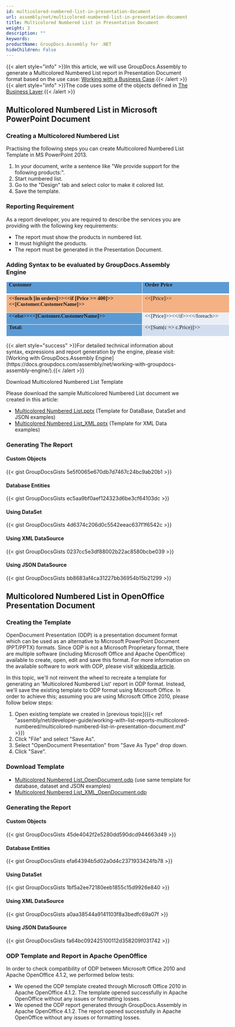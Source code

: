 ```yaml
---
id: multicolored-numbered-list-in-presentation-document
url: assembly/net/multicolored-numbered-list-in-presentation-document
title: Multicolored Numbered List in Presentation Document
weight: 3
description: ""
keywords: 
productName: GroupDocs.Assembly for .NET
hideChildren: False
---
```

{{< alert style="info" >}}In this article, we will use GroupDocs.Assembly to generate a Multicolored Numbered List report in Presentation Document format based on the use case: [Working with a Business Case](https://docs.groupdocs.com/assembly/net/working-with-a-business-case/).{{< /alert >}}{{< alert style="info" >}}The code uses some of the objects defined in [The Business Layer](https://docs.groupdocs.com/assembly/net/the-business-layer/).{{< /alert >}}

## Multicolored Numbered List in Microsoft PowerPoint Document

### Creating a Multicolored Numbered List

Practising the following steps you can create Multicolored Numbered List Template in MS PowerPoint 2013.

1.  In your document, write a sentence like "We provide support for the following products:".
2.  Start numbered list.
3.  Go to the "Design" tab and select color to make it colored list.
4.  Save the template.

### Reporting Requirement

As a report developer, you are required to describe the services you are providing with the following key requirements:

*   The report must show the products in numbered list.
*   It must highlight the products.
*   The report must be generated in the Presentation Document.

### Adding Syntax to be evaluated by GroupDocs.Assembly Engine

<table cellspacing="0" cellpadding="0" style="border-collapse: collapse; margin-left: 0pt; width: 457pt;"><tbody><tr><td style="background-color: rgb(91, 155, 213); border-bottom-color: rgb(255, 255, 255); border-bottom-style: solid; border-bottom-width: 3pt; border-left-color: rgb(255, 255, 255); border-left-style: solid; border-left-width: 1pt; border-right-color: rgb(255, 255, 255); border-right-style: solid; border-right-width: 1pt; border-top-color: rgb(255, 255, 255); border-top-style: solid; border-top-width: 1pt; padding-left: 4.9pt; padding-right: 4.9pt; padding-top: 0.25pt; vertical-align: top; width: 267.2pt;"><p style="font-size: 11pt; line-height: 108%; margin-top: 0pt; margin-right: 0pt; margin-bottom: 8pt; margin-left: 0pt;"><span style="font-family: Calibri; font-size: 11pt; font-weight: bold;">Customer</span></p></td><td style="background-color: rgb(91, 155, 213); border-bottom-color: rgb(255, 255, 255); border-bottom-style: solid; border-bottom-width: 3pt; border-left-color: rgb(255, 255, 255); border-left-style: solid; border-left-width: 1pt; border-right-color: rgb(255, 255, 255); border-right-style: solid; border-right-width: 1pt; border-top-color: rgb(255, 255, 255); border-top-style: solid; border-top-width: 1pt; padding-left: 4.9pt; padding-right: 4.9pt; padding-top: 0.25pt; vertical-align: top; width: 167.2pt;"><p style="font-size: 11pt; line-height: 108%; margin-top: 0pt; margin-right: 0pt; margin-bottom: 8pt; margin-left: 0pt;"><span style="font-family: Calibri; font-size: 11pt; font-weight: bold;">Order Price</span></p></td></tr><tr><td style="background-color: rgb(244, 177, 131); border-bottom-color: rgb(255, 255, 255); border-bottom-style: solid; border-bottom-width: 1pt; border-left-color: rgb(255, 255, 255); border-left-style: solid; border-left-width: 1pt; border-right-color: rgb(255, 255, 255); border-right-style: solid; border-right-width: 1pt; border-top-color: rgb(255, 255, 255); border-top-style: solid; border-top-width: 3pt; padding-left: 4.9pt; padding-right: 4.9pt; vertical-align: top; width: 267.2pt;"><p style="font-size: 11pt; line-height: 108%; margin-top: 0pt; margin-right: 0pt; margin-bottom: 8pt; margin-left: 0pt;"><span style="font-family: Calibri; font-size: 11pt; font-weight: bold;">&lt;&lt;foreach [in orders]&gt;&gt;&lt;&lt;if [Price &gt;= 400]&gt;&gt;&lt;&lt;[Customer.CustomerName]&gt;&gt;</span></p></td><td style="background-color: rgb(244, 177, 131); border-bottom-color: rgb(255, 255, 255); border-bottom-style: solid; border-bottom-width: 1pt; border-left-color: rgb(255, 255, 255); border-left-style: solid; border-left-width: 1pt; border-right-color: rgb(255, 255, 255); border-right-style: solid; border-right-width: 1pt; border-top-color: rgb(255, 255, 255); border-top-style: solid; border-top-width: 3pt; padding-left: 4.9pt; padding-right: 4.9pt; vertical-align: top; width: 167.2pt;"><p style="font-size: 11pt; line-height: 108%; margin-top: 0pt; margin-right: 0pt; margin-bottom: 8pt; margin-left: 0pt;"><span style="font-family: Calibri; font-size: 11pt;">&lt;&lt;[Price]&gt;&gt;</span></p></td></tr><tr><td style="background-color: rgb(91, 155, 213); border-bottom-color: rgb(255, 255, 255); border-bottom-style: solid; border-bottom-width: 1pt; border-left-color: rgb(255, 255, 255); border-left-style: solid; border-left-width: 1pt; border-right-color: rgb(255, 255, 255); border-right-style: solid; border-right-width: 1pt; border-top-color: rgb(255, 255, 255); border-top-style: solid; border-top-width: 1pt; padding-left: 4.9pt; padding-right: 4.9pt; padding-top: 0.25pt; vertical-align: top; width: 267.2pt;"><p style="font-size: 11pt; line-height: 108%; margin-top: 0pt; margin-right: 0pt; margin-bottom: 8pt; margin-left: 0pt;"><span style="font-family: Calibri; font-size: 11pt; font-weight: bold;">&lt;&lt;else&gt;&gt;&lt;&lt;[Customer.CustomerName]&gt;&gt;</span></p></td><td style="background-color: rgb(234, 239, 247); border-bottom-color: rgb(255, 255, 255); border-bottom-style: solid; border-bottom-width: 1pt; border-left-color: rgb(255, 255, 255); border-left-style: solid; border-left-width: 1pt; border-right-color: rgb(255, 255, 255); border-right-style: solid; border-right-width: 1pt; border-top-color: rgb(255, 255, 255); border-top-style: solid; border-top-width: 1pt; padding-left: 4.9pt; padding-right: 4.9pt; padding-top: 0.25pt; vertical-align: top; width: 167.2pt;"><p style="font-size: 11pt; line-height: 108%; margin-top: 0pt; margin-right: 0pt; margin-bottom: 8pt; margin-left: 0pt;"><span style="font-family: Calibri; font-size: 11pt;">&lt;&lt;[Price]&gt;&gt;&lt;&lt;/if&gt;&gt;&lt;&lt;/foreach&gt;&gt;</span></p></td></tr><tr><td style="background-color: rgb(91, 155, 213); border-bottom-color: rgb(255, 255, 255); border-bottom-style: solid; border-bottom-width: 1pt; border-left-color: rgb(255, 255, 255); border-left-style: solid; border-left-width: 1pt; border-right-color: rgb(255, 255, 255); border-right-style: solid; border-right-width: 1pt; border-top-color: rgb(255, 255, 255); border-top-style: solid; border-top-width: 1pt; padding-left: 4.9pt; padding-right: 4.9pt; padding-top: 0.25pt; vertical-align: top; width: 267.2pt;"><p style="font-size: 11pt; line-height: 108%; margin-top: 0pt; margin-right: 0pt; margin-bottom: 8pt; margin-left: 0pt;"><span style="font-family: Calibri; font-size: 11pt; font-weight: bold;">Total:</span></p></td><td style="background-color: rgb(210, 222, 239); border-bottom-color: rgb(255, 255, 255); border-bottom-style: solid; border-bottom-width: 1pt; border-left-color: rgb(255, 255, 255); border-left-style: solid; border-left-width: 1pt; border-right-color: rgb(255, 255, 255); border-right-style: solid; border-right-width: 1pt; border-top-color: rgb(255, 255, 255); border-top-style: solid; border-top-width: 1pt; padding-left: 4.9pt; padding-right: 4.9pt; padding-top: 0.25pt; vertical-align: top; width: 167.2pt;"><p style="font-size: 11pt; line-height: 108%; margin-top: 0pt; margin-right: 0pt; margin-bottom: 8pt; margin-left: 0pt;"><span style="font-family: Calibri; font-size: 11pt;">&lt;&lt;[Sum(c =&gt; c.Price)]&gt;&gt;</span></p></td></tr></tbody></table>
{{< alert style="success" >}}For detailed technical information about syntax, expressions and report generation by the engine, please visit: [Working with GroupDocs.Assembly Engine](https://docs.groupdocs.com/assembly/net/working-with-groupdocs-assembly-engine/).{{< /alert >}}

Download Multicolored Numbered List Template

Please download the sample Multicolored Numbered List document we created in this article:

*   [Multicolored Numbered List.pptx](https://github.com/groupdocsassembly/GroupDocs_Assembly_NET/blob/master/Examples/Data/Source/Presentation%20Templates/Multicolored%20Numbered%20List.pptx?raw=true) (Template for DataBase, DataSet and JSON examples)
*   [Multicolored Numbered List\_XML.pptx](https://github.com/atirtahirgroupdocs/GroupDocs_Assembly_NET/blob/master/Examples/Data/Source/Presentation%20Templates/Multicolored%20Numbered%20List_XML.pptx?raw=true) (Template for XML Data examples)

### Generating The Report

#### Custom Objects

{{< gist GroupDocsGists 5e5f0065e670db7d7467c24bc9ab20b1 >}}



#### Database Entities

{{< gist GroupDocsGists ec5aa9bf0aef124323d6be3cf64103dc >}}



#### Using DataSet

{{< gist GroupDocsGists 4d6374c206d0c5542eeac637f1f6542c >}}



#### Using XML DataSource

{{< gist GroupDocsGists 0237cc5e3df88002b22ac8580bcbe039 >}}



#### Using JSON DataSource

{{< gist GroupDocsGists bb8683af4ca31227bb36954b15b21299 >}}



## Multicolored Numbered List in OpenOffice Presentation Document

### Creating the Template

OpenDocument Presentation (ODP) is a presentation document format which can be used as an alternative to Microsoft PowerPoint Document (PPT/PPTX) formats. Since ODP is not a Microsoft Proprietary format, there are multiple software (including Microsoft Office and Apache OpenOffice) available to create, open, edit and save this format. For more information on the available software to work with ODP, please visit [wikipedia article](https://en.wikipedia.org/wiki/OpenDocument#Software).

In this topic, we'll not reinvent the wheel to recreate a template for generating an 'Multicolored Numbered List' report in ODP format. Instead, we'll save the existing template to ODP format using Microsoft Office. In order to achieve this; assuming you are using Microsoft Office 2010, please follow below steps:

1.  Open existing template we created in [previous topic]({{< ref "assembly/net/developer-guide/working-with-list-reports-multicolored-numbered/multicolored-numbered-list-in-presentation-document.md" >}})
2.  Click "File" and select "Save As".
3.  Select "OpenDocument Presentation" from "Save As Type" drop down.
4.  Click "Save".

### Download Template

*   [Multicolored Numbered List\_OpenDocument.odp](https://github.com/groupdocsassembly/GroupDocs_Assembly_NET/blob/master/Examples/Data/Source/Presentation%20Templates/Multicolored%20Numbered%20List_OpenDocument.odp?raw=true) (use same template for database, dataset and JSON examples)
*   [Multicolored Numbered List\_XML\_OpenDocument.odp](https://github.com/atirtahirgroupdocs/GroupDocs_Assembly_NET/blob/master/Examples/Data/Source/Presentation%20Templates/Multicolored%20Numbered%20List_XML_OpenDocument.odp?raw=true)

### Generating the Report

#### Custom Objects

{{< gist GroupDocsGists 45de4042f2e5280dd590dcd944663d49 >}}



#### Database Entities

{{< gist GroupDocsGists efa64394b5d02a0d4c2371933424fb78 >}}



#### Using DataSet

{{< gist GroupDocsGists 1bf5a2ee72180eeb1855c15d9926e840 >}}



#### Using XML DataSource

{{< gist GroupDocsGists a0aa38544a9141103f8a3bedfc69a07f >}}



#### Using JSON DataSource

{{< gist GroupDocsGists fa64bc092425100112d358209f031742 >}}



### ODP Template and Report in Apache OpenOffice

In order to check compatibility of ODP between Microsoft Office 2010 and Apache OpenOffice 4.1.2, we performed below tests:

*   We opened the ODP template created through Microsoft Office 2010 in Apache OpenOffice 4.1.2. The template opened successfully in Apache OpenOffice without any issues or formatting losses.
*   We opened the ODP report generated through GroupDocs.Assembly in Apache OpenOffice 4.1.2. The report opened successfully in Apache OpenOffice without any issues or formatting losses.
